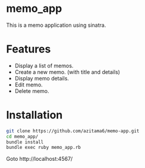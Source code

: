 # memo_app
This is a memo application using sinatra.
# Features
+ Display a list of memos.
+ Create a new memo. (with title and details)
+ Display memo details.
+ Edit memo.
+ Delete memo.
# Installation
```bash
git clone https://github.com/azitama6/memo-app.git
cd memo_app/
bundle install
bundle exec ruby memo_app.rb
```

Goto http://localhost:4567/